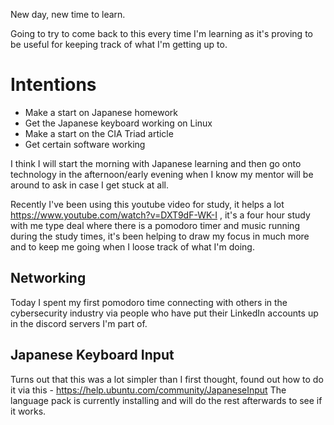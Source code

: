 New day, new time to learn.

Going to try to come back to this every time I'm learning as it's proving to be useful for keeping track of what I'm getting up to.

# Intentions
- Make a start on Japanese homework
- Get the Japanese keyboard working on Linux
- Make a start on the CIA Triad article
- Get certain software working

I think I will start the morning with Japanese learning and then go onto technology in the afternoon/early evening when I know my mentor will be around to ask in case I get stuck at all.

Recently I've been using this youtube video for study, it helps a lot https://www.youtube.com/watch?v=DXT9dF-WK-I , it's a four hour study with me type deal where there is a pomodoro timer and music running during the study times, it's been helping to draw my focus in much more and to keep me going when I loose track of what I'm doing.

## Networking
Today I spent my first pomodoro time connecting with others in the cybersecurity industry via people who have put their LinkedIn accounts up in the discord servers I'm part of.

## Japanese Keyboard Input
Turns out that this was a lot simpler than I first thought, found out how to do it via this - https://help.ubuntu.com/community/JapaneseInput
The language pack is currently installing and will do the rest afterwards to see if it works.